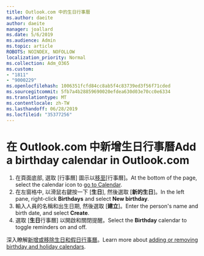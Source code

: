 ```yaml
---
title: Outlook.com 中的生日行事曆
ms.author: daeite
author: daeite
manager: joallard
ms.date: 5/6/2019
ms.audience: Admin
ms.topic: article
ROBOTS: NOINDEX, NOFOLLOW
localization_priority: Normal
ms.collection: Adm_O365
ms.custom:
- "1811"
- "9000229"
ms.openlocfilehash: 1006351fcfd84cc8ab5f4c83739ed3f56f71cded
ms.sourcegitcommit: 5fb7a4b28859690020efdea630d03e70cc0e6334
ms.translationtype: MT
ms.contentlocale: zh-TW
ms.lasthandoff: 06/28/2019
ms.locfileid: "35377256"
---
```

# <a name="add-a-birthday-calendar-in-outlookcom"></a><span data-ttu-id="3b495-102">在 Outlook.com 中新增生日行事曆</span><span class="sxs-lookup"><span data-stu-id="3b495-102">Add a birthday calendar in Outlook.com</span></span>

1. <span data-ttu-id="3b495-103">在頁面底部, 選取 [行事曆] 圖示以[移至](https://outlook.live.com/mail/calendar)[行事曆]。</span><span class="sxs-lookup"><span data-stu-id="3b495-103">At the bottom of the page, select the calendar icon to [go to Calendar](https://outlook.live.com/mail/calendar).</span></span>
1. <span data-ttu-id="3b495-104">在左窗格中, 以滑鼠右鍵按一下 [**生日**], 然後選取 [**新的生日**]。</span><span class="sxs-lookup"><span data-stu-id="3b495-104">In the left pane, right-click **Birthdays** and select **New birthday**.</span></span>
1. <span data-ttu-id="3b495-105">輸入人員的名稱和出生日期, 然後選取 [**建立**]。</span><span class="sxs-lookup"><span data-stu-id="3b495-105">Enter the person's name and birth date, and select **Create**.</span></span>
1. <span data-ttu-id="3b495-106">選取 [**生日**行事曆] 以開啟和關閉提醒。</span><span class="sxs-lookup"><span data-stu-id="3b495-106">Select the **Birthday** calendar to toggle reminders on and off.</span></span>

<span data-ttu-id="3b495-107">深入瞭解[新增或移除生日和假日行事曆](https://support.office.com/article/b8e636da-fda8-413f-940e-68396efa49a6)。</span><span class="sxs-lookup"><span data-stu-id="3b495-107">Learn more about [adding or removing birthday and holiday calendars](https://support.office.com/article/b8e636da-fda8-413f-940e-68396efa49a6).</span></span>